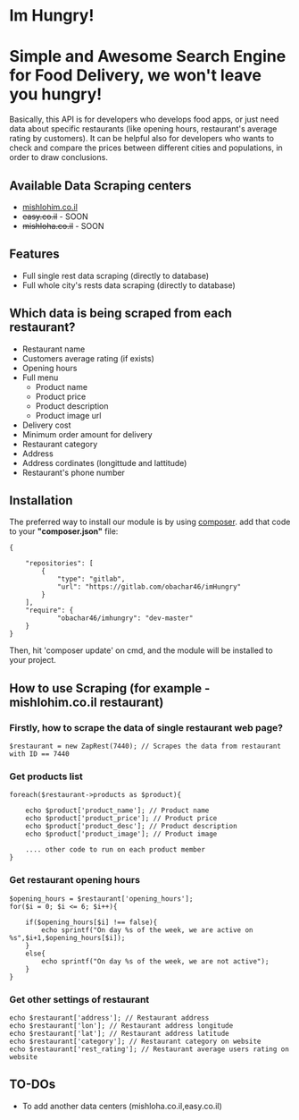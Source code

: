 # Im Hungry!
# Simple and Awesome Search Engine for Food Delivery, we won't leave you hungry!

Basically, this API is for developers who develops food apps, or just need data about specific restaurants (like opening hours, restaurant's average rating by customers). It can be helpful also for developers who wants to check and compare the prices between different cities and populations, in order to draw conclusions.

## Available Data Scraping centers
* [mishlohim.co.il](http://mishlohim.co.il)
* ~~easy.co.il~~ - SOON
* ~~mishloha.co.il~~ - SOON

## Features
* Full single rest data scraping (directly to database)
* Full whole city's rests data scraping (directly to database)

## Which data is being scraped from each restaurant?
* Restaurant name
* Customers average rating (if exists)
* Opening hours
* Full menu
	- Product name
	- Product price
	- Product description
	- Product image url
* Delivery cost
* Minimum order amount for delivery
* Restaurant category
* Address
* Address cordinates (longittude and lattitude)
* Restaurant's phone number

## Installation 

The preferred way to install our module is by using [composer](http://getcomposer.org).
add that code to your __"composer.json"__ file:
```
{

	"repositories": [
		{
			"type": "gitlab",
			"url": "https://gitlab.com/obachar46/imHungry"
		}
	],
	"require": {           
			"obachar46/imhungry": "dev-master"
	}
}
```
Then, hit 'composer update' on cmd, and the module will be installed to your project.

## How to use __Scraping__ (for example - mishlohim.co.il restaurant)

### Firstly, how to scrape the data of single restaurant web page?
```
$restaurant = new ZapRest(7440); // Scrapes the data from restaurant with ID == 7440
```
### Get products list 
```
foreach($restaurant->products as $product){

	echo $product['product_name']; // Product name
	echo $product['product_price']; // Product price
	echo $product['product_desc']; // Product description
	echo $product['product_image']; // Product image
	
	.... other code to run on each product member
}
```

### Get restaurant opening hours
```
$opening_hours = $restaurant['opening_hours'];
for($i = 0; $i <= 6; $i++){
	
	if($opening_hours[$i] !== false){
		echo sprintf("On day %s of the week, we are active on %s",$i+1,$opening_hours[$i]);
	}
	else{
		echo sprintf("On day %s of the week, we are not active");
	}
}
```

### Get other settings of restaurant
```
echo $restaurant['address']; // Restaurant address
echo $restaurant['lon']; // Restaurant address longitude
echo $restaurant['lat']; // Restaurant address latitude
echo $restaurant['category']; // Restaurant category on website
echo $restaurant['rest_rating']; // Restaurant average users rating on website
```

## TO-DOs
* To add another data centers (mishloha.co.il,easy.co.il)
